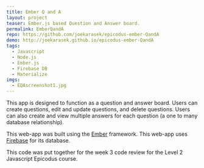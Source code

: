 ```yaml
---
title: Ember Q and A
layout: project
teaser: Ember.js based Question and Answer board.
permalink: EmberQandA
repo: https://github.com/joekarasek/epicodus-ember-QandA
demo: http://joekarasek.github.io/epicodus-ember-QandA
tags:
  - Javascript
  - Node.js
  - Ember.js
  - Firebase DB
  - Materialize
imgs:
  - EQAscreenshot1.jpg
---
```

This app is designed to function as a question and answer board. Users can create questions, edit and update questions, and delete questions. Users can also create and view multiple answers for each question (a one to many database relationship).

This web-app was built using the [Ember](http://emberjs.com/) framework. This web-app uses [Firebase](https://www.firebase.com/) for its database.

This code was put together for the week 3 code review for the Level 2 Javascript Epicodus course.
